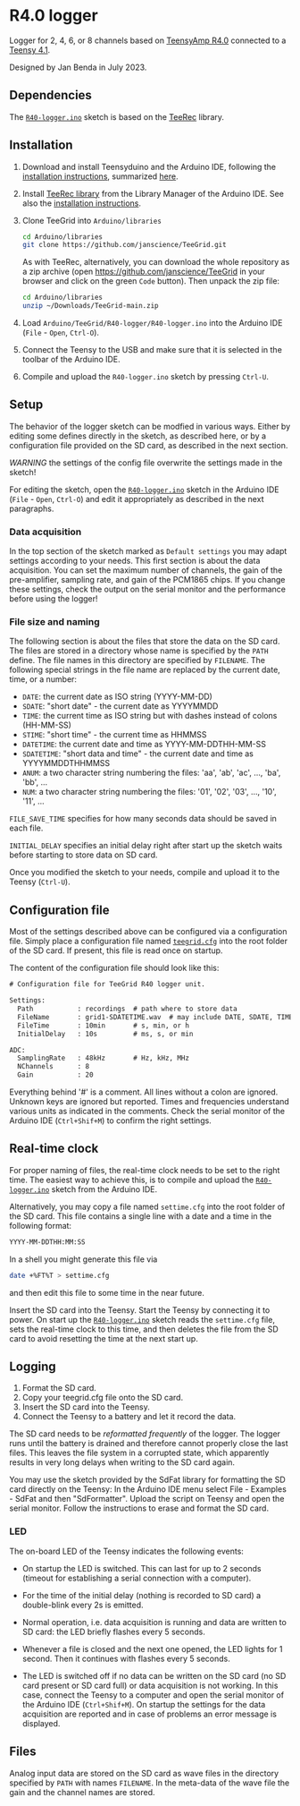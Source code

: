 # R4.0 logger

Logger for 2, 4, 6, or 8 channels based on [TeensyAmp
  R4.0](https://github.com/janscience/Teensy_Amp/tree/main/R4.0)
  connected to a [Teensy 4.1](https://www.pjrc.com/store/teensy41.html).

Designed by Jan Benda in July 2023.


## Dependencies

The [`R40-logger.ino`](R40-logger.ino) sketch is based on the
[TeeRec](https://github.com/janscience/TeeRec) library.


## Installation

1. Download and install Teensyduino and the Arduino IDE, following the
   [installation instructions](https://www.pjrc.com/teensy/td_download.html),
   summarized [here](https://github.com/janscience/TeeRec/blob/main/docs/install.md).

2. Install [TeeRec library](https://github.com/janscience/TeeRec) from
   the Library Manager of the Arduino IDE. See also the [installation
   instructions](https://github.com/janscience/TeeRec/blob/main/docs/install.md).

3. Clone TeeGrid into `Arduino/libraries`
   ```sh
   cd Arduino/libraries
   git clone https://github.com/janscience/TeeGrid.git
   ```

   As with TeeRec, alternatively, you can download the whole
   repository as a zip archive (open
   https://github.com/janscience/TeeGrid in your browser and click on
   the green `Code` button). Then unpack the zip file:
   ```sh
   cd Arduino/libraries
   unzip ~/Downloads/TeeGrid-main.zip
   ```

4. Load `Arduino/TeeGrid/R40-logger/R40-logger.ino` into the
   Arduino IDE (`File` - `Open`, `Ctrl-O`).

5. Connect the Teensy to the USB and make sure that it is selected in
   the toolbar of the Arduino IDE.

6. Compile and upload the `R40-logger.ino` sketch by pressing
   `Ctrl-U`.


## Setup

The behavior of the logger sketch can be modfied in various
ways. Either by editing some defines directly in the sketch, as
described here, or by a configuration file provided on the SD card, as
described in the next section.

*WARNING* the settings of the config file overwrite the settings made
 in the sketch!

For editing the sketch, open the
[`R40-logger.ino`](R40-logger.ino) sketch in the Arduino IDE
(`File` - `Open`, `Ctrl-O`) and edit it appropriately as described in
the next paragraphs.


### Data acquisition

In the top section of the sketch marked as `Default settings` you may
adapt settings according to your needs. This first section is about
the data acquisition. You can set the maximum number of channels, the
gain of the pre-amplifier, sampling rate, and gain of the PCM1865
chips. If you change these settings, check the output on the serial
monitor and the performance before using the logger!


### File size and naming

The following section is about the files that store the data on the SD
card.  The files are stored in a directory whose name is specified by
the `PATH` define. The file names in this directory are specified by
`FILENAME`. The following special strings in the file name are
replaced by the current date, time, or a number:

- `DATE`: the current date as ISO string (YYYY-MM-DD)
- `SDATE`: "short date" - the current date as YYYYMMDD
- `TIME`: the current time as ISO string but with dashes instead of colons (HH-MM-SS)
- `STIME`: "short time" - the current time as HHMMSS
- `DATETIME`: the current date and time as YYYY-MM-DDTHH-MM-SS
- `SDATETIME`: "short data and time" - the current date and time as YYYYMMDDTHHMMSS
- `ANUM`: a two character string numbering the files: 'aa', 'ab', 'ac', ..., 'ba', 'bb', ...
- `NUM`: a two character string numbering the files: '01', '02', '03', ..., '10', '11', ...

`FILE_SAVE_TIME` specifies for how many seconds data should be saved in
each file.

`INITIAL_DELAY` specifies an initial delay right after start up the
sketch waits before starting to store data on SD card.

Once you modified the sketch to your needs, compile and upload it to
the Teensy (`Ctrl-U`).


## Configuration file

Most of the settings described above can be configured via a
configuration file. Simply place a configuration file named
[`teegrid.cfg`](teegrid.cfg) into the root folder of the SD card. If
present, this file is read once on startup.

The content of the configuration file should look like this:

```txt
# Configuration file for TeeGrid R40 logger unit.

Settings:
  Path           : recordings  # path where to store data
  FileName       : grid1-SDATETIME.wav  # may include DATE, SDATE, TIME, STIME, DATETIME, SDATETIME, ANUM, NUM.
  FileTime       : 10min       # s, min, or h
  InitialDelay   : 10s         # ms, s, or min

ADC:
  SamplingRate   : 48kHz       # Hz, kHz, MHz
  NChannels      : 8
  Gain           : 20
``` 

Everything behind '#' is a comment. All lines without a colon are
ignored.  Unknown keys are ignored but reported. Times and frequencies
understand various units as indicated in the comments. Check the
serial monitor of the Arduino IDE (`Ctrl+Shif+M`) to confirm the right
settings.


## Real-time clock

For proper naming of files, the real-time clock needs to be set to the
right time. The easiest way to achieve this, is to compile and upload
the [`R40-logger.ino`](R40-logger.ino) sketch from the
Arduino IDE.

Alternatively, you may copy a file named `settime.cfg` into the root
folder of the SD card. This file contains a single line with a date
and a time in the following format:
``` txt
YYYY-MM-DDTHH:MM:SS
```

In a shell you might generate this file via
``` sh
date +%FT%T > settime.cfg
```
and then edit this file to some time in the near future.

Insert the SD card into the Teensy. Start the Teensy by connecting it
to power. On start up the [`R40-logger.ino`](R40-logger.ino) sketch
reads the `settime.cfg` file, sets the real-time clock to this time,
and then deletes the file from the SD card to avoid resetting the time
at the next start up.


## Logging

1. Format the SD card.
2. Copy your teegrid.cfg file onto the SD card.
3. Insert the SD card into the Teensy.
4. Connect the Teensy to a battery and let it record the data.

The SD card needs to be *reformatted frequently* of the
logger. The logger runs until the battery is drained and therefore
cannot properly close the last files. This leaves the file system in a
corrupted state, which apparently results in very long delays when
writing to the SD card again.

You may use the sketch provided by the SdFat library for formatting
the SD card directly on the Teensy: In the Arduino IDE menu select
File - Examples - SdFat and then "SdFormatter". Upload the script on
Teensy and open the serial monitor. Follow the instructions to erase
and format the SD card.


### LED

The on-board LED of the Teensy indicates the following events:

- On startup the LED is switched. This can last for up to 2 seconds
  (timeout for establishing a serial connection with a computer).

- For the time of the initial delay (nothing is recorded to SD card)
  a double-blink every 2s is emitted.

- Normal operation, i.e. data acquisition is running and data are
  written to SD card: the LED briefly flashes every 5 seconds.

- Whenever a file is closed and the next one opened, the LED lights for
  1 second. Then it continues with flashes every 5 seconds.

- The LED is switched off if no data can be written on the SD card (no
  SD card present or SD card full) or data acquisition is not working.
  In this case, connect the Teensy to a computer and open the serial
  monitor of the Arduino IDE (`Ctrl+Shif+M`). On startup the settings
  for the data acquisition are reported and in case of problems an
  error message is displayed.


## Files

Analog input data are stored on the SD card as wave files in the
directory specified by `PATH` with names `FILENAME`. In the meta-data
of the wave file the gain and the channel names are stored.
